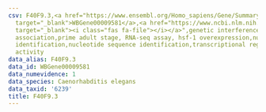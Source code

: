 ```yaml
---
csv: F40F9.3,<a href="https://www.ensembl.org/Homo_sapiens/Gene/Summary?db=core;g=WBGene00009581"
  target="_blank">WBGene00009581</a>,<a href="https://www.ncbi.nlm.nih.gov/pubmed/30894454"
  target="_blank"><i class="fas fa-file"></i></a>",genetic interference,functional
  association,prime adult stage, RNA-seq assay, hsf-1 overexpression,nucleotide sequence
  identification,nucleotide sequence identification,transcriptional regulation,up-regulates
  activity
data_alias: F40F9.3
data_id: WBGene00009581
data_numevidence: 1
data_species: Caenorhabditis elegans
data_taxid: '6239'
title: F40F9.3
---
```

